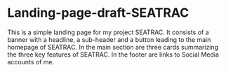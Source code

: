 # Landing-page-draft-SEATRAC
This is a simple landing page for my project SEATRAC. 
It consists of a banner with a headline, a sub-header and a button leading to the main homepage of SEATRAC. In the main section are three cards summarizing the three key features of SEATRAC. In the footer are links to Social Media accounts of me.  
